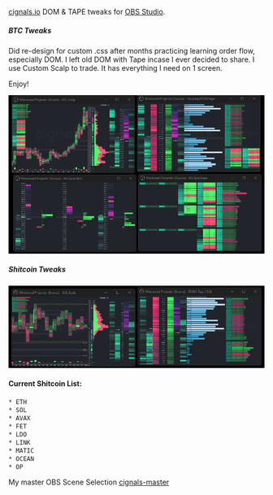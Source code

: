 [cignals.io](https://cignals.io/) DOM & TAPE tweaks for [OBS Studio](https://obsproject.com/).

##### BTC Tweaks

Did re-design for custom .css after months practicing learning order flow, especially DOM.  I left old DOM with Tape incase I ever decided to share.  I use Custom Scalp to trade.  It has everything I need on 1 screen. 

Enjoy!

![Screenshot-1](/media/cignals-BTC-tweaks.png)

##### Shitcoin Tweaks

![Screenshot-1](/media/cignals-shitcoin-tweaks.png)

  #### Current Shitcoin List:
    * ETH
    * SOL
    * AVAX
    * FET
    * LDO
    * LINK
    * MATIC
    * OCEAN
    * OP
  
My master OBS Scene Selection [cignals-master](/json/cignals-master.json)





